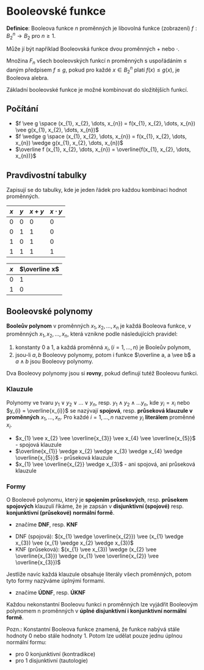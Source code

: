 # Booleovské funkce


**Definice**: Booleova funkce $n$ proměnných je libovolná funkce (zobrazení) $f: B^n_{2} \to B_{2}$ pro $n \geq 1$.

Může jí být například Booleovská funkce dvou proměnných $+$ nebo  $\cdot$.

Množina $F_{n}$ všech booleovských funkcí n proměnných s uspořádáním $\leq$ daným předpisem $f \leq g$, pokud pro každé $x \in B^n_{2}$ platí $f(x) \leq g(x)$, je Booleova alebra.

Základní booleovské funkce je možné kombinovat do složitějších funkcí.

## Počítání

- $f \vee g \space (x_{1}, x_{2}, \dots, x_{n}) = f(x_{1}, x_{2}, \dots, x_{n}) \vee g(x_{1}, x_{2}, \dots, x_{n})$
- $f \wedge g \space (x_{1}, x_{2}, \dots, x_{n}) = f(x_{1}, x_{2}, \dots, x_{n}) \wedge g(x_{1}, x_{2}, \dots, x_{n})$
- $\overline f (x_{1}, x_{2}, \dots, x_{n}) = \overline{f(x_{1}, x_{2}, \dots, x_{n})}$
## Pravdivostní tabulky

Zapisují se do tabulky, kde je jeden řádek pro každou kombinaci hodnot proměnných.

| $x$ | $y$ | $x+y$ | $x\cdot y$ |
| --- | --- | ----- | ---------- |
| 0   | 0   | 0     | 0          |
| 0   | 1   | 1     | 0          |
| 1   | 0   | 1     | 0          |
| 1   | 1   | 1     | 1          |

| $x$ | $\overline x$ |
| --- | ------------- |
| 0   | 1             |
| 1   | 0             | 

## Booleovské polynomy

**Booleův polynom** v proměnných $x_{1}, x_{2}, \dots, x_{n}$ je každá Booleova funkce, v proměnných $x_{1}, x_{2}, \dots, x_{n}$, která vznikne podle následujících pravidel:
1) konstanty 0 a 1, a každá proměnná $x_{i}, (i=1,\dots,n)$ je Booleův polynom,
2) jsou-li $a, b$ Booleovy polynomy, potom i funkce $\overline a, a \vee b$ a $a \wedge b$ jsou Booleovy polynomy.

Dva Booleovy polynomy jsou si **rovny**, pokud definují tutéž Booleovu funkci.

### Klauzule

Polynomy ve tvaru $y_{1} \vee y_{2} \vee \dots \vee y_{n}$, resp. $y_{1} \wedge y_{2} \wedge \dots y_{n}$, kde $y_{i} = x_{i}$ nebo $y_{i} = \overline{x_{i}}$ se nazývají **spojová**, resp. **průseková klauzule v proměnných** $x_{1}, \dots, x_{n}$. Pro každé $i=1,\dots,n$ nazveme $y_{i}$ **literálem** proměnné $x_{i}$.

- $x_{1} \vee x_{2} \vee \overline{x_{3}} \vee x_{4} \vee \overline{x_{5}}$ - spojová klauzule
- $\overline{x_{1}} \wedge x_{2} \wedge x_{3} \wedge x_{4} \wedge \overline{x_{5}}$ - průseková klauzule
- $x_{1} \vee \overline{x_{2}} \wedge x_{3}$ - ani spojová, ani průseková klauzule

### Formy

O Booleově polynomu, který je **spojením průsekových**, resp. **průsekem spojových** klauzulí říkáme, že je zapsán v **disjunktivní (spojové)** resp. **konjunktivní (průsekové)** **normální formě**.
- značíme **DNF**, resp. **KNF**

+ DNF (spojová): $(x_{1} \wedge \overline{x_{2}}) \vee (x_{1} \wedge x_{3}) \vee (x_{1} \wedge x_{2} \wedge x_{3})$
+ KNF (průseková): $(x_{1} \vee x_{3}) \wedge (x_{2} \vee \overline{x_{3}}) \wedge (x_{1} \vee \overline{x_{2}} \vee \overline{x_{3}})$

Jestliže navíc každá klauzule obsahuje literály všech proměnných, potom tyto formy nazýváme úplnými formami.
- značíme **ÚDNF**, resp. **ÚKNF**

Každou nekonstantní Booleovu funkci n proměnných lze vyjádřit Booleovým polynomem n proměnných v **úplné disjunktivní i konjunktivní normální formě**.

Pozn.: Konstantní Booleova funkce znamená, že funkce nabývá stále hodnoty 0 nebo stále hodnoty 1. Potom lze udělat pouze jednu úplnou normální formu:
- pro 0 konjunktivní (kontradikce)
- pro 1 disjunktivní (tautologie)